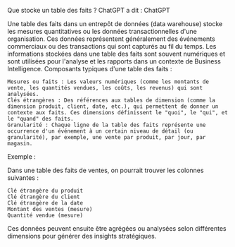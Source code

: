 Que stocke un table des faits ?
ChatGPT a dit :
ChatGPT

Une table des faits dans un entrepôt de données (data warehouse) stocke les mesures quantitatives ou les données transactionnelles d'une organisation. Ces données représentent généralement des événements commerciaux ou des transactions qui sont capturés au fil du temps. Les informations stockées dans une table des faits sont souvent numériques et sont utilisées pour l'analyse et les rapports dans un contexte de Business Intelligence.
Composants typiques d'une table des faits :

    Mesures ou faits : Les valeurs numériques (comme les montants de vente, les quantités vendues, les coûts, les revenus) qui sont analysées.
    Clés étrangères : Des références aux tables de dimension (comme la dimension produit, client, date, etc.), qui permettent de donner un contexte aux faits. Ces dimensions définissent le "quoi", le "qui", et le "quand" des faits.
    Granularité : Chaque ligne de la table des faits représente une occurrence d'un événement à un certain niveau de détail (ou granularité), par exemple, une vente par produit, par jour, par magasin.

Exemple :

Dans une table des faits de ventes, on pourrait trouver les colonnes suivantes :

    Clé étrangère du produit
    Clé étrangère du client
    Clé étrangère de la date
    Montant des ventes (mesure)
    Quantité vendue (mesure)

Ces données peuvent ensuite être agrégées ou analysées selon différentes dimensions pour générer des insights stratégiques.
